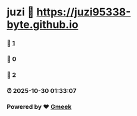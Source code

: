 # juzi :link: https://juzi95338-byte.github.io 
### :page_facing_up: [1](https://juzi95338-byte.github.io/tag.html) 
### :speech_balloon: 0 
### :hibiscus: 2 
### :alarm_clock: 2025-10-30 01:33:07 
### Powered by :heart: [Gmeek](https://github.com/Meekdai/Gmeek)
